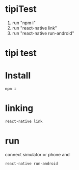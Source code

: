# tipiTest
1. run "npm i"
2. run "react-native link"
3. run "react-native run-android"


tipi test
===================================



# Install

`npm i`

# linking
`react-native link`

 
# run
connect simulator or phone and

`react-native run-android`


